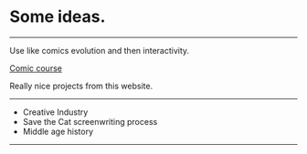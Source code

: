 # Some ideas.

---

Use like comics evolution and then interactivity.

[Comic course](https://learningdesignerin.com/portfolio/speak-or-sink/)

Really nice projects from this website.

---

- Creative Industry
- Save the Cat screenwriting process
- Middle age history

---
